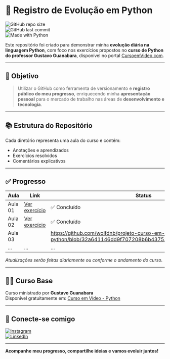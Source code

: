 # 🚀 Registro de Evolução em Python

![GitHub repo size](https://img.shields.io/github/repo-size/wolfdnb/Projeto-x?color=blue)  
![GitHub last commit](https://img.shields.io/github/last-commit/wolfdnb/Projeto-x?color=green)  
![Made with Python](https://img.shields.io/badge/Made%20with-Python-FFD43B?style=flat&logo=python&logoColor=blue)

Este repositório foi criado para demonstrar minha **evolução diária na linguagem Python**, com foco nos exercícios propostos no **curso de Python do professor Gustavo Guanabara**, disponível no portal [CursoemVideo.com](https://www.cursoemvideo.com/).

---

## 🎯 Objetivo

> Utilizar o GitHub como ferramenta de versionamento e **registro público do meu progresso**, enriquecendo minha **apresentação pessoal** para o mercado de trabalho nas áreas de **desenvolvimento e tecnologia**.

---

## 📚 Estrutura do Repositório

Cada diretório representa uma aula do curso e contém:
- Anotações e aprendizados
- Exercícios resolvidos
- Comentários explicativos

---

## ✅ Progresso

| Aula    | Link | Status       |
|---------|------|--------------|
| Aula 01 | [Ver exercício](https://github.com/wolfdnb/Projeto-x/blob/main/aula%201) | ✅ Concluído |
| Aula 02 | [Ver exercício](https://github.com/wolfdnb/Projeto-x/blob/main/aula%202) | ✅ Concluído |
| Aula 03 ||https://github.com/wolfdnb/projeto-curso-em-video---liguagem-python/blob/32a641146dd9f707208b6b43753b8d73d2698b83/Aula%203
| ...     | ...  | ...          |

*Atualizações serão feitas diariamente ou conforme o andamento do curso.*

---

## 👨‍🏫 Curso Base

Curso ministrado por **Gustavo Guanabara**  
Disponível gratuitamente em: [Curso em Vídeo - Python](https://www.cursoemvideo.com/course/curso-python-3/)

---

## 🤝 Conecte-se comigo

[![Instagram](https://img.shields.io/badge/@wolf_daniboy-purple?style=flat&logo=instagram)](https://www.instagram.com/wolf_daniboy)  
[![LinkedIn](https://img.shields.io/badge/LinkedIn-blue?style=flat&logo=linkedin)](https://www.linkedin.com/in/daniel-nascimento-710245362)

---

**Acompanhe meu progresso, compartilhe ideias e vamos evoluir juntos!**
